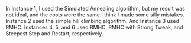 In Instance 1, I used the Simulated Annealing algorithm, but my result was not ideal, and the costs were the same.I think I made some silly mistakes. 
Instance 2 used the simple hill climbing algorithm.
And Instance 3 used RMHC.
Instances 4, 5, and 6 used RMHC, RMHC with Strong Tweak, and Steepest Step and Restart, respectively.
